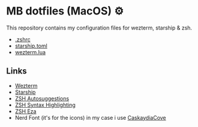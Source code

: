 # MB dotfiles (MacOS) ⚙️

This repository contains my configuration files for wezterm, starship & zsh.

- [.zshrc](https://github.com/matiasbacelar98/mb-dotfiles-macos/blob/main/.zsh/.zshrc)
- [starship.toml](https://github.com/matiasbacelar98/mb-dotfiles-macos/blob/main/.config/starship.toml)
- [wezterm.lua](https://github.com/matiasbacelar98/mb-dotfiles-macos/blob/main/.config/wezterm/wezterm.lua)

## Links

- [Wezterm](https://wezterm.org/)
- [Starship](https://starship.rs/)
- [ZSH Autosuggestions](https://github.com/zsh-users/zsh-autosuggestions)
- [ZSH Syntax Highlighting](https://github.com/zsh-users/zsh-syntax-highlighting)
- [ZSH Eza](https://github.com/z-shell/zsh-eza)
- Nerd Font (it's for the icons) in my case i use [CaskaydiaCove](https://www.programmingfonts.org/#cascadia-code)
